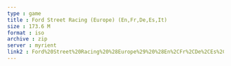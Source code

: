 ```yaml
---
type : game
title : Ford Street Racing (Europe) (En,Fr,De,Es,It)
size : 173.6 M
format : iso
archive : zip
server : myrient
link2 : Ford%20Street%20Racing%20%28Europe%29%20%28En%2CFr%2CDe%2CEs%2CIt%29
---
```

